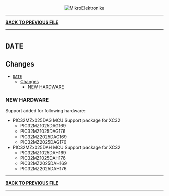 <p align="center">
  <img src="http://www.mikroe.com/img/designs/beta/logo_small.png?raw=true" alt="MikroElektronika"/>
</p>

---

**[BACK TO PREVIOUS FILE](../changelog.md)**

---

# `DATE`

## Changes

- [`DATE`](#date)
  - [Changes](#changes)
    - [NEW HARDWARE](#new-hardware)

### NEW HARDWARE

Support added for following hardware:

+ PIC32MZx025DAG MCU Support package for XC32
  + PIC32MZ1025DAG169
  + PIC32MZ1025DAG176
  + PIC32MZ2025DAG169
  + PIC32MZ2025DAG176
+ PIC32MZx025DAH MCU Support package for XC32
  + PIC32MZ1025DAH169
  + PIC32MZ1025DAH176
  + PIC32MZ2025DAH169
  + PIC32MZ2025DAH176

---

**[BACK TO PREVIOUS FILE](../changelog.md)**

---
